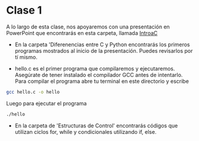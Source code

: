 # Clase 1

A lo largo de esta clase, nos apoyaremos con una presentación en PowerPoint que encontrarás en esta carpeta, llamada [IntroaC](./introac.pdf)

- En la carpeta 'Diferenencias entre C y Python encontrarás los primeros programas mostrados al inicio de la presentación. Puedes revisarlos por tí mismo.

- hello.c es el primer programa que compilaremos y ejecutaremos. Asegúrate de tener instalado el compilador GCC antes de intentarlo. Para compilar el programa abre tu terminal en este directorio y escribe
```bash
gcc hello.c -o hello
```
Luego para ejecutar el programa
```bash
./hello
```
- En la carpeta de 'Estructuras de Control' encontrarás códigos que utilizan ciclos for, while y condicionales utilizando if, else.
